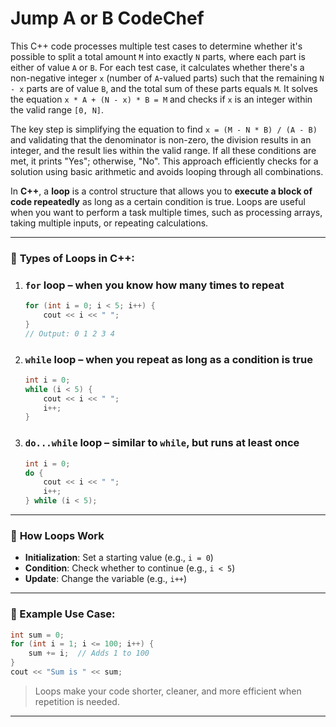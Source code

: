 ﻿# Jump A or B CodeChef

This C++ code processes multiple test cases to determine whether it's possible to split a total amount `M` into exactly `N` parts, where each part is either of value `A` or `B`. For each test case, it calculates whether there's a non-negative integer `x` (number of `A`-valued parts) such that the remaining `N - x` parts are of value `B`, and the total sum of these parts equals `M`. It solves the equation `x * A + (N - x) * B = M` and checks if `x` is an integer within the valid range `[0, N]`.

The key step is simplifying the equation to find `x = (M - N * B) / (A - B)` and validating that the denominator is non-zero, the division results in an integer, and the result lies within the valid range. If all these conditions are met, it prints "Yes"; otherwise, "No". This approach efficiently checks for a solution using basic arithmetic and avoids looping through all combinations.


In **C++**, a **loop** is a control structure that allows you to **execute a block of code repeatedly** as long as a certain condition is true. Loops are useful when you want to perform a task multiple times, such as processing arrays, taking multiple inputs, or repeating calculations.

---

### 🔄 **Types of Loops in C++:**

1. ### **`for` loop** – when you know how many times to repeat

   ```cpp
   for (int i = 0; i < 5; i++) {
       cout << i << " ";
   }
   // Output: 0 1 2 3 4
   ```

2. ### **`while` loop** – when you repeat as long as a condition is true

   ```cpp
   int i = 0;
   while (i < 5) {
       cout << i << " ";
       i++;
   }
   ```

3. ### **`do...while` loop** – similar to `while`, but runs at least once

   ```cpp
   int i = 0;
   do {
       cout << i << " ";
       i++;
   } while (i < 5);
   ```

---

### 🔁 **How Loops Work**

* **Initialization**: Set a starting value (e.g., `i = 0`)
* **Condition**: Check whether to continue (e.g., `i < 5`)
* **Update**: Change the variable (e.g., `i++`)

---

### 🧠 Example Use Case:

```cpp
int sum = 0;
for (int i = 1; i <= 100; i++) {
    sum += i;  // Adds 1 to 100
}
cout << "Sum is " << sum;
```

> Loops make your code shorter, cleaner, and more efficient when repetition is needed.

---

